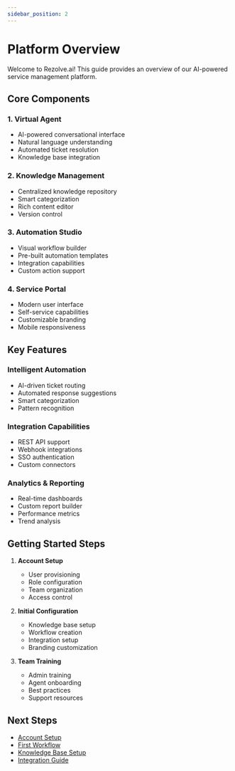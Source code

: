 ```yaml
---
sidebar_position: 2
---
```


# Platform Overview

Welcome to Rezolve.ai! This guide provides an overview of our AI-powered service management platform.

## Core Components

### 1. Virtual Agent
- AI-powered conversational interface
- Natural language understanding
- Automated ticket resolution
- Knowledge base integration

### 2. Knowledge Management
- Centralized knowledge repository
- Smart categorization
- Rich content editor
- Version control

### 3. Automation Studio
- Visual workflow builder
- Pre-built automation templates
- Integration capabilities
- Custom action support

### 4. Service Portal
- Modern user interface
- Self-service capabilities
- Customizable branding
- Mobile responsiveness

## Key Features

### Intelligent Automation
- AI-driven ticket routing
- Automated response suggestions
- Smart categorization
- Pattern recognition

### Integration Capabilities
- REST API support
- Webhook integrations
- SSO authentication
- Custom connectors

### Analytics & Reporting
- Real-time dashboards
- Custom report builder
- Performance metrics
- Trend analysis

## Getting Started Steps

1. **Account Setup**
   - User provisioning
   - Role configuration
   - Team organization
   - Access control

2. **Initial Configuration**
   - Knowledge base setup
   - Workflow creation
   - Integration setup
   - Branding customization

3. **Team Training**
   - Admin training
   - Agent onboarding
   - Best practices
   - Support resources

## Next Steps
- [Account Setup](./account-setup.md)
- [First Workflow](./first-workflow.md)
- [Knowledge Base Setup](./knowledge-base-setup.md)
- [Integration Guide](./integration-guide.md)
